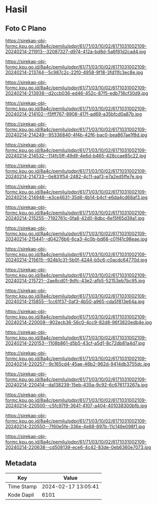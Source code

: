 # Hasil

## Foto C Plano

https://sirekap-obj-formc.kpu.go.id/8a4c/pemilu/pdpr/61/71/03/10/02/6171031002109-20240214-211913--32087327-d974-412a-bd8d-5a6f81d2cad4.jpg

https://sirekap-obj-formc.kpu.go.id/8a4c/pemilu/pdpr/61/71/03/10/02/6171031002109-20240214-213744--5c987c2c-22f0-4958-9f18-3fd11fc3ec8e.jpg

https://sirekap-obj-formc.kpu.go.id/8a4c/pemilu/pdpr/61/71/03/10/02/6171031002109-20240214-213938--d2ccb036-ed46-452c-87f5-edb718cf30d9.jpg

https://sirekap-obj-formc.kpu.go.id/8a4c/pemilu/pdpr/61/71/03/10/02/6171031002109-20240214-214102--f5fff767-8908-417f-ad69-a35bfcd0a87b.jpg

https://sirekap-obj-formc.kpu.go.id/8a4c/pemilu/pdpr/61/71/03/10/02/6171031002109-20240214-214249--95336840-4f4b-42f6-bac0-bea867ae1f8d.jpg

https://sirekap-obj-formc.kpu.go.id/8a4c/pemilu/pdpr/61/71/03/10/02/6171031002109-20240214-214532--114fc5ff-49d9-4e6d-b465-428ccae85c22.jpg

https://sirekap-obj-formc.kpu.go.id/8a4c/pemilu/pdpr/61/71/03/10/02/6171031002109-20240214-214733--0e831f54-2482-4c11-aaf3-e7a2ed5ffe7e.jpg

https://sirekap-obj-formc.kpu.go.id/8a4c/pemilu/pdpr/61/71/03/10/02/6171031002109-20240214-214948--e3ce4631-35d6-4b14-b4cf-e6da4cd68af3.jpg

https://sirekap-obj-formc.kpu.go.id/8a4c/pemilu/pdpr/61/71/03/10/02/6171031002109-20240214-215255--7192761c-0fa8-42d0-8dbc-6e15f65d39a1.jpg

https://sirekap-obj-formc.kpu.go.id/8a4c/pemilu/pdpr/61/71/03/10/02/6171031002109-20240214-215441--d04276b6-6ca3-4c0b-bd68-c01f41c98eae.jpg

https://sirekap-obj-formc.kpu.go.id/8a4c/pemilu/pdpr/61/71/03/10/02/6171031002109-20240214-215615--924b1c31-5b0f-4244-b5c6-c0acdc64770d.jpg

https://sirekap-obj-formc.kpu.go.id/8a4c/pemilu/pdpr/61/71/03/10/02/6171031002109-20240214-215721--2ae8cd01-9dfc-43e2-afb5-52153eb7bc95.jpg

https://sirekap-obj-formc.kpu.go.id/8a4c/pemilu/pdpr/61/71/03/10/02/6171031002109-20240214-215855--1cc61f37-0af3-4b50-a965-cda5f813e64a.jpg

https://sirekap-obj-formc.kpu.go.id/8a4c/pemilu/pdpr/61/71/03/10/02/6171031002109-20240214-220008--902ecb36-56c0-4cc9-82d8-96f3820edb4e.jpg

https://sirekap-obj-formc.kpu.go.id/8a4c/pemilu/pdpr/61/71/03/10/02/6171031002109-20240214-220153--1108b861-d5b5-43cf-a5d1-8c72db81a4d7.jpg

https://sirekap-obj-formc.kpu.go.id/8a4c/pemilu/pdpr/61/71/03/10/02/6171031002109-20240214-220257--9c165cd4-45ae-46b2-962d-9414db3755dc.jpg

https://sirekap-obj-formc.kpu.go.id/8a4c/pemilu/pdpr/61/71/03/10/02/6171031002109-20240214-220414--da138239-15eb-435a-9c92-6c676173267a.jpg

https://sirekap-obj-formc.kpu.go.id/8a4c/pemilu/pdpr/61/71/03/10/02/6171031002109-20240214-220500--c5fc97f9-3641-4107-a404-401038300bfb.jpg

https://sirekap-obj-formc.kpu.go.id/8a4c/pemilu/pdpr/61/71/03/10/02/6171031002109-20240214-220550--7f60e5fe-336e-4e88-897b-11c148e098f1.jpg

https://sirekap-obj-formc.kpu.go.id/8a4c/pemilu/pdpr/61/71/03/10/02/6171031002109-20240214-220638--cd508139-ece6-4c42-83de-0eb6360e7073.jpg


## Metadata

| Key        | Value               |
| ---------- | ------------------- |
| Time Stamp | 2024-02-17 13:05:41 |
| Kode Dapil | 6101                |



